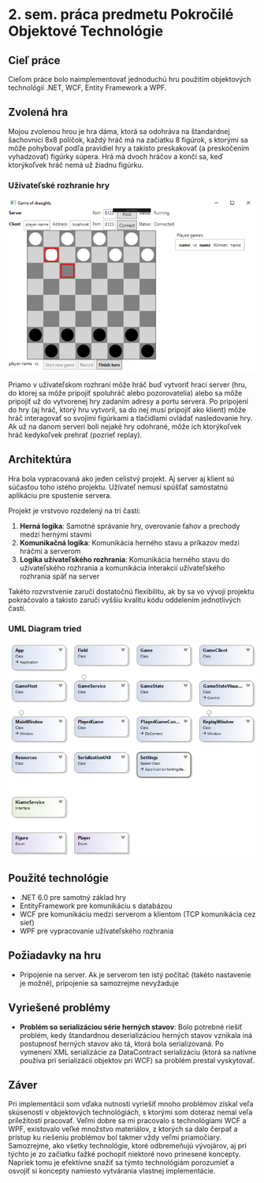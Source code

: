 # 2. sem. práca predmetu Pokročilé Objektové Technológie

## Cieľ práce

Cieľom práce bolo naimplementovať jednoduchú hru použitím objektových technológií .NET, WCF, Entity Framework a WPF.

## Zvolená hra

Mojou zvolenou hrou je hra dáma, ktorá sa odohráva na štandardnej šachovnici 8x8 políčok, každý hráč má na začiatku
8 figúrok, s ktorými sa môže pohybovať podľa pravidiel hry a takisto preskakovať (a preskočením vyhadzovať) figúrky súpera.
Hrá má dvoch hráčov a končí sa, keď ktorýkoľvek hráč nemá už žiadnu figúrku.

### Užívateľské rozhranie hry

![ClassDiagram](https://github.com/nixone/pot-sem2/raw/develop/ui.png)

Priamo v užívateľskom rozhraní môže hráč buď vytvoriť hrací server (hru, do ktorej sa môže pripojiť spoluhráč alebo pozorovatelia) alebo
sa môže pripojiť už do vytvorenej hry zadaním adresy a portu servera. Po pripojení do hry (aj hráč, ktorý hru vytvoril, sa do nej musí pripojiť ako klient)
môže hráč interagovať so svojimi figúrkami a tlačidlami ovládať nasledovanie hry. Ak už na danom serveri boli nejaké hry odohrané, môže ich ktorýkoľvek hráč
kedykoľvek prehrať (pozrieť replay).

## Architektúra

Hra bola vypracovaná ako jeden celistvý projekt. Aj server aj klient sú súčasťou toho istého projektu. Užívateľ nemusí spúšťať samostatnú aplikáciu pre 
spustenie servera.

Projekt je vrstvovo rozdelený na tri časti:

1. **Herná logika**: Samotné správanie hry, overovanie ťahov a prechody medzi hernými stavmi
2. **Komunikačná logika**: Komunikácia herného stavu a príkazov medzi hráčmi a serverom
3. **Logika užívateľského rozhrania**: Komunikácia herného stavu do užívateľského rozhrania a komunikácia interakcií užívateľského rozhrania späť na server

Takéto rozvrstvenie zaručí dostatočnú flexibilitu, ak by sa vo vývoji projektu pokračovalo a takisto zaručí vyššiu kvalitu kódu oddelením jednotlivých častí.

### UML Diagram tried

![ClassDiagram](https://github.com/nixone/pot-sem2/raw/develop/pot-sem2/ClassDiagram.png)

## Použité technológie

* .NET 6.0 pre samotný základ hry
* EntityFramework pre komunikáciu s databázou
* WCF pre komunikáciu medzi serverom a klientom (TCP komunikácia cez sieť)
* WPF pre vypracovanie užívateľského rozhrania

## Požiadavky na hru

* Pripojenie na server. Ak je serverom ten istý počítač (takéto nastavenie je možné), pripojenie sa samozrejme nevyžaduje

## Vyriešené problémy

* **Problém so serializáciou série herných stavov**: Bolo potrebné riešiť problém, kedy štandardnou deserializáciou herných stavov vznikala iná postupnosť herných stavov ako tá, ktorá
bola serializovaná. Po vymenení XML serializácie za DataContract serializáciu (ktorá sa natívne používa pri serializácii objektov pri WCF) sa problém prestal vyskytovať. 

## Záver

Pri implementácii som vďaka nutnosti vyriešiť mnoho problémov získal veľa skúseností v objektových technológiách, s ktorými som 
doteraz nemal veľa príležitostí pracovať. Veľmi dobre sa mi pracovalo s technológiami WCF a WPF, existovalo veľké množstvo materiálov, z ktorých sa dalo
čerpať a prístup ku riešeniu problémov bol takmer vždy veľmi priamočiary. Samozrejme, ako všetky technológie, ktoré odbremeňujú vývojárov, aj pri týchto
je zo začiatku ťažké pochopiť niektoré novo prinesené koncepty. Napriek tomu je efektívne snažiť sa týmto technológiám porozumieť a osvojiť si koncepty namiesto 
vytvárania vlastnej implementácie.